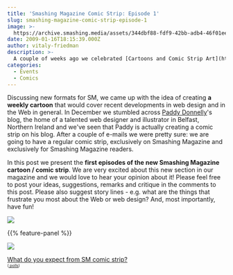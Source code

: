 ```yaml
---
title: 'Smashing Magazine Comic Strip: Episode 1'
slug: smashing-magazine-comic-strip-episode-1
image: >-
  https://archive.smashing.media/assets/344dbf88-fdf9-42bb-adb4-46f01eedd629/d295a621-8cf4-497d-9e03-c391600f0645/cart.jpg
date: 2009-01-16T18:15:39.000Z
author: vitaly-friedman
description: >-
  A couple of weeks ago we celebrated [Cartoons and Comic Strip Art](https://www.smashingmagazine.com/2008/12/28/the-celebration-of-cartoons-and-comic-strip-art/) and, to be honest, there was a good reason why we took some time to research on this topic. The truth is that we are pretty tired of the same kind of content appearing in the Web over and over and over again. During our winter break in December we came up with some new ideas, concepts, formats and projects that we will try to achieve with Smashing Magazine in 2009.
categories:
  - Events
  - Comics
---
```


Discussing new formats for SM, we came up with the idea of creating **a weekly cartoon** that would cover recent developments in web design and in the Web in general. In December we stumbled across [Paddy Donnelly](https://iampaddy.com/)'s blog, the home of a talented web designer and illustrator in Belfast, Northern Ireland and we've seen that Paddy is actually creating a comic strip on his blog. After a couple of e-mails we were pretty sure: we are going to have a regular comic strip, exclusively on Smashing Magazine and exclusively for Smashing Magazine readers.

In this post we present the **first episodes of the new Smashing Magazine cartoon / comic strip**. We are very excited about this new section in our magazine and we would love to hear your opinion about it! Please feel free to post your ideas, suggestions, remarks and critique in the comments to this post. Please also suggest story lines - e.g. what are the things that frustrate you most about the Web or web design? And, most importantly, have fun!

![](https://archive.smashing.media/assets/344dbf88-fdf9-42bb-adb4-46f01eedd629/f6a9c106-566d-4b0f-8d78-fd7fdffdc0a3/sm-episode1.png)

{{% feature-panel %}}

![](https://archive.smashing.media/assets/344dbf88-fdf9-42bb-adb4-46f01eedd629/a6aa57d5-9ce7-404a-ac3f-87f676f69bd8/sm-episode2.png)

<noscript><a href ="https://answers.polldaddy.com/poll/1280602/" >What do you expect from SM comic strip?</a> <br/> <span style="font-size:9px;"> (<a href ="https://www.polldaddy.com"> polls</a>)</span></noscript>

